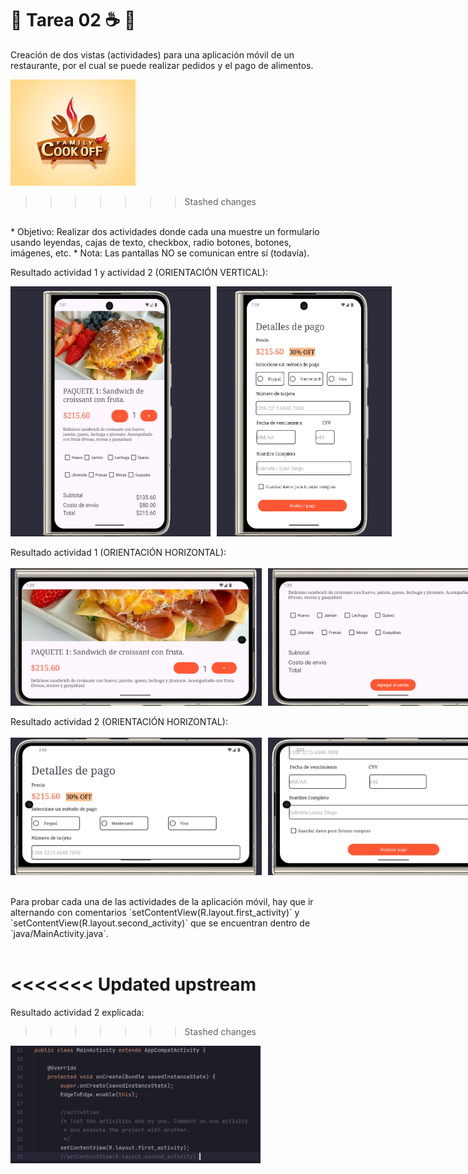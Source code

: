# 🌱 Tarea 02  ☕ 🥪

Creación de dos vistas (actividades) para una aplicación móvil de un restaurante, por el cual se puede realizar pedidos y el pago de alimentos.
</br>

<img src="Imagenes/icon_logo.png" width="200" height="170">

>>>>>>> Stashed changes
</br>
* Objetivo: Realizar dos actividades donde cada una muestre un formulario usando leyendas, cajas de texto, checkbox, radio botones, botones, imágenes, etc.
* Nota: Las pantallas NO se comunican entre sí (todavía).

Resultado actividad 1 y actividad 2 (ORIENTACIÓN VERTICAL):</br>

<div style="display: flex; gap: 10px;">
    <img src="Imagenes/Actividad1.png" alt="ResultadoActividad1" width="320" height= "400">
    <img src="Imagenes/Actividad2.png" alt="ResultadoActividad2" width="280"  height= "400">
</div>
</br>
Resultado actividad 1 (ORIENTACIÓN HORIZONTAL):</br>
</br>
<div style="display: flex; gap: 10px;">
    <img src="Imagenes/Actividad1_horizontal1.png" width="460" height= "220">
    <img src="Imagenes/Actividad1_horizontal2.png" width="460"  height= "220">
</div>
</br>
Resultado actividad 2 (ORIENTACIÓN HORIZONTAL):</br>
</br>
<div style="display: flex; gap: 10px;">
    <img src="Imagenes/Actividad2_horizontal1.png" width="460" height= "220">
    <img src="Imagenes/Actividad2_horizontal2.png" width="460"  height= "220">
</div>

</br>

</br>
Para probar cada una de las actividades de la aplicación móvil, hay que ir alternando con comentarios `setContentView(R.layout.first_activity)` y `setContentView(R.layout.second_activity)` que se encuentran dentro de `java/MainActivity.java`. </br>
</br>

<<<<<<< Updated upstream
=======
Resultado actividad 2 explicada:


>>>>>>> Stashed changes
<img src="Imagenes/Explicacion.png" alt="ExplicacionActividad2" width="400">
